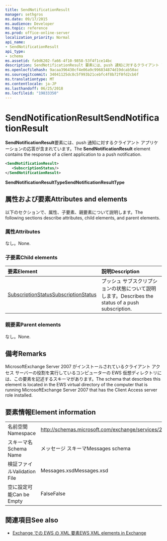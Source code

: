 ```yaml
---
title: SendNotificationResult
manager: sethgros
ms.date: 09/17/2015
ms.audience: Developer
ms.topic: reference
ms.prod: office-online-server
localization_priority: Normal
api_name:
- SendNotificationResult
api_type:
- schema
ms.assetid: fa9d6202-fa66-4f10-9858-53f4f1ce14bc
description: SendNotificationResult 要素には、push 通知に対するクライアント アプリケーションの応答が含まれています。
ms.openlocfilehash: 9acaa396430cf4e06a9c996834874d19dcab50ac
ms.sourcegitcommit: 34041125dc8c5f993b21cebfc4f8b72f0fd2cb6f
ms.translationtype: MT
ms.contentlocale: ja-JP
ms.lasthandoff: 06/25/2018
ms.locfileid: "19833350"
---
```

# <a name="sendnotificationresult"></a><span data-ttu-id="98779-103">SendNotificationResult</span><span class="sxs-lookup"><span data-stu-id="98779-103">SendNotificationResult</span></span>

<span data-ttu-id="98779-104">**SendNotificationResult**要素には、push 通知に対するクライアント アプリケーションの応答が含まれています。</span><span class="sxs-lookup"><span data-stu-id="98779-104">The **SendNotificationResult** element contains the response of a client application to a push notification.</span></span> 
  
```xml
<SendNotificationResult>
   <SubscriptionStatus/>
</SendNotificationResult>
```

 <span data-ttu-id="98779-105">**SendNotificationResultType**</span><span class="sxs-lookup"><span data-stu-id="98779-105">**SendNotificationResultType**</span></span>
## <a name="attributes-and-elements"></a><span data-ttu-id="98779-106">属性および要素</span><span class="sxs-lookup"><span data-stu-id="98779-106">Attributes and elements</span></span>

<span data-ttu-id="98779-107">以下のセクションで、属性、子要素、親要素について説明します。</span><span class="sxs-lookup"><span data-stu-id="98779-107">The following sections describe attributes, child elements, and parent elements.</span></span>
  
### <a name="attributes"></a><span data-ttu-id="98779-108">属性</span><span class="sxs-lookup"><span data-stu-id="98779-108">Attributes</span></span>

<span data-ttu-id="98779-109">なし。</span><span class="sxs-lookup"><span data-stu-id="98779-109">None.</span></span>
  
### <a name="child-elements"></a><span data-ttu-id="98779-110">子要素</span><span class="sxs-lookup"><span data-stu-id="98779-110">Child elements</span></span>

|<span data-ttu-id="98779-111">**要素**</span><span class="sxs-lookup"><span data-stu-id="98779-111">**Element**</span></span>|<span data-ttu-id="98779-112">**説明**</span><span class="sxs-lookup"><span data-stu-id="98779-112">**Description**</span></span>|
|:-----|:-----|
|[<span data-ttu-id="98779-113">SubscriptionStatus</span><span class="sxs-lookup"><span data-stu-id="98779-113">SubscriptionStatus</span></span>](subscriptionstatus.md) <br/> |<span data-ttu-id="98779-114">プッシュ サブスクリプションの状態について説明します。</span><span class="sxs-lookup"><span data-stu-id="98779-114">Describes the status of a push subscription.</span></span>  <br/> |
   
### <a name="parent-elements"></a><span data-ttu-id="98779-115">親要素</span><span class="sxs-lookup"><span data-stu-id="98779-115">Parent elements</span></span>

<span data-ttu-id="98779-116">なし。</span><span class="sxs-lookup"><span data-stu-id="98779-116">None.</span></span>
  
## <a name="remarks"></a><span data-ttu-id="98779-117">備考</span><span class="sxs-lookup"><span data-stu-id="98779-117">Remarks</span></span>

<span data-ttu-id="98779-118">MicrosoftExchange Server 2007 がインストールされているクライアント アクセス サーバーの役割を実行しているコンピューターの EWS 仮想ディレクトリには、この要素を記述するスキーマがあります。</span><span class="sxs-lookup"><span data-stu-id="98779-118">The schema that describes this element is located in the EWS virtual directory of the computer that is running MicrosoftExchange Server 2007 that has the Client Access server role installed.</span></span>
  
## <a name="element-information"></a><span data-ttu-id="98779-119">要素情報</span><span class="sxs-lookup"><span data-stu-id="98779-119">Element information</span></span>

|||
|:-----|:-----|
|<span data-ttu-id="98779-120">名前空間</span><span class="sxs-lookup"><span data-stu-id="98779-120">Namespace</span></span>  <br/> |http://schemas.microsoft.com/exchange/services/2006/messages  <br/> |
|<span data-ttu-id="98779-121">スキーマ名</span><span class="sxs-lookup"><span data-stu-id="98779-121">Schema Name</span></span>  <br/> |<span data-ttu-id="98779-122">メッセージ スキーマ</span><span class="sxs-lookup"><span data-stu-id="98779-122">Messages schema</span></span>  <br/> |
|<span data-ttu-id="98779-123">検証ファイル</span><span class="sxs-lookup"><span data-stu-id="98779-123">Validation File</span></span>  <br/> |<span data-ttu-id="98779-124">Messages.xsd</span><span class="sxs-lookup"><span data-stu-id="98779-124">Messages.xsd</span></span>  <br/> |
|<span data-ttu-id="98779-125">空に設定可能</span><span class="sxs-lookup"><span data-stu-id="98779-125">Can be Empty</span></span>  <br/> |<span data-ttu-id="98779-126">False</span><span class="sxs-lookup"><span data-stu-id="98779-126">False</span></span>  <br/> |
   
## <a name="see-also"></a><span data-ttu-id="98779-127">関連項目</span><span class="sxs-lookup"><span data-stu-id="98779-127">See also</span></span>



- [<span data-ttu-id="98779-128">Exchange での EWS の XML 要素</span><span class="sxs-lookup"><span data-stu-id="98779-128">EWS XML elements in Exchange</span></span>](ews-xml-elements-in-exchange.md)

